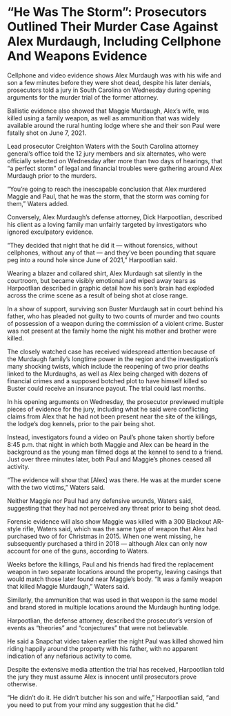# “He Was The Storm”: Prosecutors Outlined Their Murder Case Against Alex Murdaugh, Including Cellphone And Weapons Evidence

Cellphone and video evidence shows Alex Murdaugh was with his wife and son a few minutes before they were shot dead, despite his later denials, prosecutors told a jury in South Carolina on Wednesday during opening arguments for the murder trial of the former attorney.

Ballistic evidence also showed that Maggie Murdaugh, Alex’s wife, was killed using a family weapon, as well as ammunition that was widely available around the rural hunting lodge where she and their son Paul were fatally shot on June 7, 2021.

Lead prosecutor Creighton Waters with the South Carolina attorney general’s office told the 12 jury members and six alternates, who were officially selected on Wednesday after more than two days of hearings, that “a perfect storm” of legal and financial troubles were gathering around Alex Murdaugh prior to the murders.

“You’re going to reach the inescapable conclusion that Alex murdered Maggie and Paul, that he was the storm, that the storm was coming for them,” Waters added. 

Conversely, Alex Murdaugh’s defense attorney, Dick Harpootlian, described his client as a loving family man unfairly targeted by investigators who ignored exculpatory evidence.

“They decided that night that he did it — without forensics, without cellphones, without any of that — and they’ve been pounding that square peg into a round hole since June of 2021,” Harpootlian said.

Wearing a blazer and collared shirt, Alex Murdaugh sat silently in the courtroom, but became visibly emotional and wiped away tears as Harpootlian described in graphic detail how his son’s brain had exploded across the crime scene as a result of being shot at close range.

In a show of support, surviving son Buster Murdaugh sat in court behind his father, who has pleaded not guilty to two counts of murder and two counts of possession of a weapon during the commission of a violent crime. Buster was not present at the family home the night his mother and brother were killed.

The closely watched case has received widespread attention because of the Murdaugh family’s longtime power in the region and the investigation’s many shocking twists, which include the reopening of two prior deaths linked to the Murdaughs, as well as Alex being charged with dozens of financial crimes and a supposed botched plot to have himself killed so Buster could receive an insurance payout. The trial could last months.

In his opening arguments on Wednesday, the prosecutor previewed multiple pieces of evidence for the jury, including what he said were conflicting claims from Alex that he had not been present near the site of the killings, the lodge’s dog kennels, prior to the pair being shot.

Instead, investigators found a video on Paul’s phone taken shortly before 8:45 p.m. that night in which both Maggie and Alex can be heard in the background as the young man filmed dogs at the kennel to send to a friend. Just over three minutes later, both Paul and Maggie’s phones ceased all activity.

“The evidence will show that [Alex] was there. He was at the murder scene with the two victims,” Waters said.

Neither Maggie nor Paul had any defensive wounds, Waters said, suggesting that they had not perceived any threat prior to being shot dead.

Forensic evidence will also show Maggie was killed with a 300 Blackout AR-style rifle, Waters said, which was the same type of weapon that Alex had purchased two of for Christmas in 2015. When one went missing, he subsequently purchased a third in 2018 — although Alex can only now account for one of the guns, according to Waters.

Weeks before the killings, Paul and his friends had fired the replacement weapon in two separate locations around the property, leaving casings that would match those later found near Maggie’s body. “It was a family weapon that killed Maggie Murdaugh,” Waters said.

Similarly, the ammunition that was used in that weapon is the same model and brand stored in multiple locations around the Murdaugh hunting lodge.

Harpootlian, the defense attorney, described the prosecutor’s version of events as “theories” and “conjectures” that were not believable.

He said a Snapchat video taken earlier the night Paul was killed showed him riding happily around the property with his father, with no apparent indication of any nefarious activity to come.

Despite the extensive media attention the trial has received, Harpootlian told the jury they must assume Alex is innocent until prosecutors prove otherwise.

“He didn’t do it. He didn’t butcher his son and wife,” Harpootlian said, “and you need to put from your mind any suggestion that he did.”